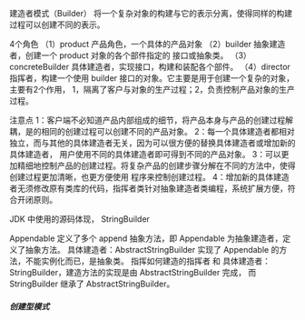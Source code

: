 建造者模式（Builder）
将一个复杂对象的构建与它的表示分离，使得同样的构建过程可以创建不同的表示。

4个角色
（1）product 产品角色，一个具体的产品对象
（2）builder 抽象建造者，创建一个 product 对象的各个部件指定的 接口或抽象类。
（3）concreteBuilder 具体建造者，实现接口，构建和装配各个部件。
（4）director 指挥者，构建一个使用 builder 接口的对象。它主要是用于创建一个复杂的对象，主要有2个作用，
1，隔离了客户与对象的生产过程；2，负责控制产品对象的生产过程。

注意点
1：客户端不必知道产品内部组成的细节，将产品本身与产品的创建过程解耦，是的相同的创建过程可以创建不同的产品对象。
2：每一个具体建造者都相对独立，而与其他的具体建造者无关，因为可以很方便的替换具体建造者或增加新的具体建造者，
用户使用不同的具体建造者即可得到不同的产品对象。
3：可以更加精细地控制产品的创建过程。将复杂产品的创建步骤分解在不同的方法中，使得创建过程更加清晰，也更方便使用
程序来控制创建过程。
4：增加新的具体建造者无须修改原有类库的代码，指挥者类针对抽象建造者类编程，系统扩展方便，符合开闭原则。

JDK 中使用的源码体现，
StringBuilder

Appendable 定义了多个 append 抽象方法，即 Appendable 为抽象建造者，定义了抽象方法。
具体建造者：AbstractStringBuilder 实现了 Appendable 的方法，不能实例化而已，是抽象类。
指挥如何建造的指挥者 和 具体建造者：StringBuilder，建造方法的实现是由 AbstractStringBuilder 完成，
而StringBuilder 继承了 AbstractStringBuilder。

##### 创建型模式